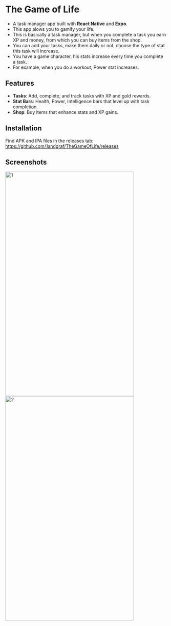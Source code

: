 # The Game of Life

- A task manager app built with **React Native** and **Expo**.  
- This app alows you to gamify your life.  
- This is basically a task manager, but when you complete a task you earn XP and money, from which you can buy items from the shop.  
- You can add your tasks, make them daily or not, choose the type of stat this task will increase.  
- You have a game character, his stats increase every time you complete a task.  
- For example, when you do a workout, Power stat increases.  

## Features

- **Tasks**: Add, complete, and track tasks with XP and gold rewards.
- **Stat Bars**: Health, Power, Intelligence bars that level up with task completion.
- **Shop**: Buy items that enhance stats and XP gains.

## Installation

Find APK and IPA files in the releases tab:
https://github.com/1andgraf/TheGameOfLife/releases

## Screenshots

<img width="400" height="700" alt="1" src="https://github.com/user-attachments/assets/9b73d93d-0acc-4b4a-9f9d-df5f01825103" />
<img width="400" height="700" alt="2" src="https://github.com/user-attachments/assets/39ad7344-ab16-4780-a6b8-bfdfd849af2b" />

